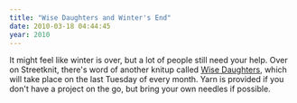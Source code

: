 ```yaml
---
title: "Wise Daughters and Winter's End"
date: 2010-03-18 04:44:45
year: 2010
---
```

It might feel like winter is over, but a lot of people still need your help. Over on Streetknit, there's word of another knitup called <a href="http://www.streetknit.ca/?p=86">Wise Daughters</a>, which will take place on the last Tuesday of every month. Yarn is provided if you don't have a project on the go, but bring your  own needles if possible.
